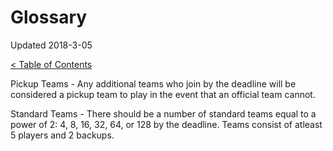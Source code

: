 
# Glossary

Updated 2018-3-05

[< Table of Contents][0]


Pickup Teams - Any additional teams who join by the deadline will be considered a pickup team to play in the event that an official team cannot.

Standard Teams - There should be a number of standard teams equal to a power of 2: 4, 8, 16, 32, 64, or 128 by the deadline. Teams consist of atleast 5 players and 2 backups.


[0]: README.md
